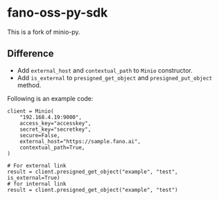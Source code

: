# fano-oss-py-sdk

This is a fork of minio-py.

## Difference

- Add `external_host` and `contextual_path` to `Minio` constructor.
- Add `is_external` to `presigned_get_object` and `presigned_put_object` method.


Following is an example code:
```
client = Minio(
    "192.168.4.19:9000",
    access_key="accesskey",
    secret_key="secretkey",
    secure=False,
    external_host="https://sample.fano.ai",
    contextual_path=True,
)

# For external link
result = client.presigned_get_object("example", "test", is_external=True)
# for internal link
result = client.presigned_get_object("example", "test")
```
